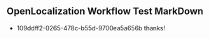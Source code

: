 ## OpenLocalization Workflow Test MarkDown
* 109ddff2-0265-478c-b55d-9700ea5a656b thanks!

<!--HONumber=Oct16_HO3-->



